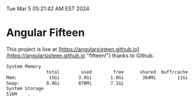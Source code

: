 Tue Mar  5 05:21:42 AM EST 2024

# Angular Fifteen


This project is live at [https://angularsixteen.github.io](https://angularsixteen.github.io "fifteen!") thanks to Github.

```bash
System Memory
               total        used        free      shared  buff/cache   available
Mem:            15Gi       3.9Gi       1.0Gi       304Mi        11Gi        11Gi
Swap:          8.0Gi       870Mi       7.1Gi
System Storage
516M	.
```
